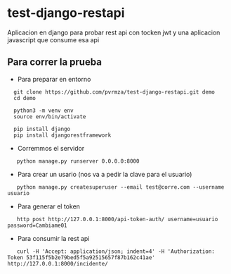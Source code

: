 # test-django-restapi

Aplicacion en django para probar rest api con tocken jwt y una aplicacion javascript que consume esa api

## Para correr la prueba
- Para preparar en entorno
```
  git clone https://github.com/pvrmza/test-django-restapi.git demo
  cd demo
  
  python3 -m venv env
  source env/bin/activate
  
  pip install django
  pip install djangorestframework
```
- Corremmos el servidor
```
   python manage.py runserver 0.0.0.0:8000
```

- Para crear un usario (nos va a pedir la clave para el usuario)
```
   python manage.py createsuperuser --email test@corre.com --username usuario
```

- Para generar el token
```
   http post http://127.0.0.1:8000/api-token-auth/ username=usuario password=Cambiame01
```
- Para consumir la rest api
```
   curl -H 'Accept: application/json; indent=4' -H 'Authorization: Token 53f115f5b2e79bed5f5a92515657f87b162c41ae' http://127.0.0.1:8000/incidente/
```
